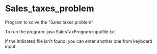 # Sales_taxes_problem
Program to solve the "Sales taxes problem"

To run the program:
java SalesTaxProgram inputfile.txt

If the indicated file isn't found, you can enter another one from keyboard input.
